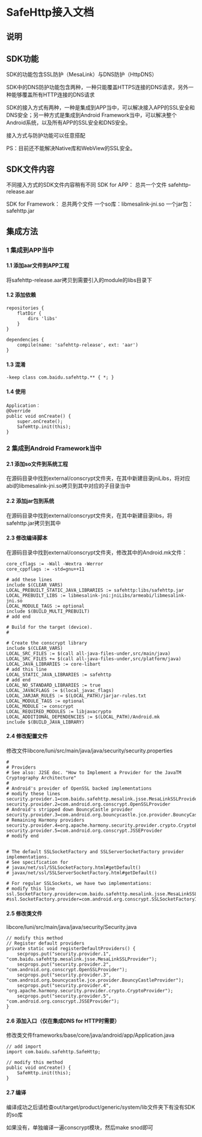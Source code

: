 # SafeHttp接入文档 
## 说明

## SDK功能
SDK的功能包含SSL防护（MesaLink）与DNS防护（HttpDNS）

SDK中的DNS防护功能包含两种，一种只能覆盖HTTPS连接的DNS请求，另外一种能够覆盖所有HTTP连接的DNS请求

SDK的接入方式有两种，一种是集成到APP当中，可以解决接入APP的SSL安全和DNS安全；另一种方式是集成到Android Framework当中，可以解决整个Android系统，以及所有APP的SSL安全和DNS安全。

接入方式与防护功能可以任意搭配

PS：目前还不能解决Native库和WebView的SSL安全。

## SDK文件内容
不同接入方式的SDK文件内容稍有不同
SDK for APP：
总共一个文件
safehttp-release.aar

SDK for Framework：
总共两个文件
一个so库：libmesalink-jni.so
一个jar包：safehttp.jar

## 集成方法
### 1 集成到APP当中
#### 1.1 添加aar文件到APP工程
将safehttp-release.aar拷贝到需要引入的module的libs目录下

#### 1.2 添加依赖
```
repositories {
    flatDir {
        dirs 'libs'
    }
}

dependencies {
    compile(name: 'safehttp-release', ext: 'aar')
}
```

#### 1.3 混淆
```
-keep class com.baidu.safehttp.** { *; }
```

#### 1.4 使用
```
Application：
@Override
public void onCreate() {
    super.onCreate();
    SafeHttp.init(this);
}
```

### 2 集成到Android Framework当中
#### 2.1 添加so文件到系统工程
在源码目录中找到external/conscrypt文件夹，在其中新建目录jniLibs，将对应abi的libmesalink-jni.so拷贝到其中对应的子目录当中
#### 2.2 添加jar包到系统
在源码目录中找到external/conscrypt文件夹，在其中新建目录libs，将safehttp.jar拷贝到其中
#### 2.3 修改编译脚本
在源码目录中找到external/conscrypt文件夹，修改其中的Android.mk文件：
```
core_cflags := -Wall -Wextra -Werror
core_cppflags := -std=gnu++11

# add these lines
include $(CLEAR_VARS)
LOCAL_PREBUILT_STATIC_JAVA_LIBRARIES := safehttp:libs/safehttp.jar
LOCAL_PREBUILT_LIBS := libmesalink-jni:jniLibs/armeabi/libmesalink-jni.so
LOCAL_MODULE_TAGS := optional
include $(BUILD_MULTI_PREBUILT)
# add end

# Build for the target (device).
#

# Create the conscrypt library
include $(CLEAR_VARS)
LOCAL_SRC_FILES := $(call all-java-files-under,src/main/java)
LOCAL_SRC_FILES += $(call all-java-files-under,src/platform/java)
LOCAL_JAVA_LIBRARIES := core-libart
# add this line
LOCAL_STATIC_JAVA_LIBRARIES := safehttp
# add end
LOCAL_NO_STANDARD_LIBRARIES := true
LOCAL_JAVACFLAGS := $(local_javac_flags)
LOCAL_JARJAR_RULES := $(LOCAL_PATH)/jarjar-rules.txt
LOCAL_MODULE_TAGS := optional
LOCAL_MODULE := conscrypt
LOCAL_REQUIRED_MODULES := libjavacrypto
LOCAL_ADDITIONAL_DEPENDENCIES := $(LOCAL_PATH)/Android.mk
include $(BUILD_JAVA_LIBRARY)
```

#### 2.4 修改配置文件
修改文件libcore/luni/src/main/java/java/security/security.properties
```
#
# Providers
# See also: J2SE doc. "How to Implement a Provider for the JavaTM Cryptography Architecture"
#
# Android's provider of OpenSSL backed implementations
# modify these lines
security.provider.1=com.baidu.safehttp.mesalink.jsse.MesaLinkSSLProvider
security.provider.2=com.android.org.conscrypt.OpenSSLProvider
# Android's stripped down BouncyCastle provider
security.provider.3=com.android.org.bouncycastle.jce.provider.BouncyCastleProvider
# Remaining Harmony providers
security.provider.4=org.apache.harmony.security.provider.crypto.CryptoProvider
security.provider.5=com.android.org.conscrypt.JSSEProvider
# modify end


# The default SSLSocketFactory and SSLServerSocketFactory provider implementations.
# See specification for 
# javax/net/ssl/SSLSocketFactory.html#getDefault()
# javax/net/ssl/SSLServerSocketFactory.html#getDefault()

# For regular SSLSockets, we have two implementations:
# modify this line
ssl.SocketFactory.provider=com.baidu.safehttp.mesalink.jsse.MesaLinkSSLSocketFactoryImpl
#ssl.SocketFactory.provider=com.android.org.conscrypt.SSLSocketFactoryImpl
```

#### 2.5 修改类文件
libcore/luni/src/main/java/java/security/Security.java
```
// modify this method
// Register default providers
private static void registerDefaultProviders() {
    secprops.put("security.provider.1", "com.baidu.safehttp.mesalink.jsse.MesaLinkSSLProvider");
    secprops.put("security.provider.2", "com.android.org.conscrypt.OpenSSLProvider");
    secprops.put("security.provider.3", "com.android.org.bouncycastle.jce.provider.BouncyCastleProvider");
    secprops.put("security.provider.4", "org.apache.harmony.security.provider.crypto.CryptoProvider");
    secprops.put("security.provider.5", "com.android.org.conscrypt.JSSEProvider");
}
```

#### 2.6 添加入口（仅在集成DNS for HTTP时需要）
修改类文件frameworks/base/core/java/android/app/Application.java
```
// add import
import com.baidu.safehttp.SafeHttp;

// modify this method
public void onCreate() {
    SafeHttp.init(this);
}
```

#### 2.7 编译
编译成功之后请检查out/target/product/generic/system/lib文件夹下有没有SDK的so库

如果没有，单独编译一遍conscrypt模块，然后make snod即可
